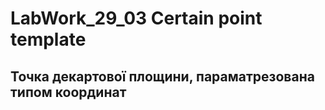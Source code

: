 # LabWork_29_03 Certain point template
## Точка декартової площини, параматрезована типом координат
